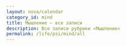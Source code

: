```yaml
---
layout: nova/calendar
category_id: mind
title: Мышление — все записи
description: Все записи рубрики «Мышление»
permalink: /life/psi/mind/all
---
```

